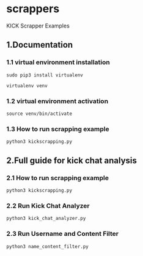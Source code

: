 # scrappers
KICK Scrapper Examples


## 1.Documentation

### 1.1 virtual environment installation

```
sudo pip3 install virtualenv
```

```
virtualenv venv
```
### 1.2 virtual environment activation
```
source venv/bin/activate
```



###  1.3 How to run scrapping example
```
python3 kickscrapping.py
```
## 2.Full guide for kick chat analysis
###  2.1 How to run scrapping example
```
python3 kickscrapping.py
```

### 2.2 Run Kick Chat Analyzer
```
python3 kick_chat_analyzer.py
```

### 2.3 Run Username and Content Filter
```
python3 name_content_filter.py
```
